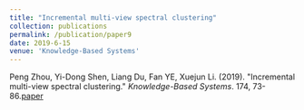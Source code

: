 ```yaml
---
title: "Incremental multi-view spectral clustering"
collection: publications
permalink: /publication/paper9
date: 2019-6-15
venue: 'Knowledge-Based Systems'
---
```

Peng Zhou, Yi-Dong Shen, Liang Du, Fan YE, Xuejun Li. (2019). &quot;Incremental multi-view spectral clustering.&quot; <i>Knowledge-Based Systems</i>. 174, 73-86.[paper](http://Doctor-Nobody.github.io/papers/kbs2019.pdf)